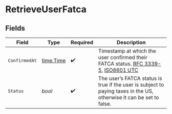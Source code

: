 # RetrieveUserFatca


## Fields

| Field                                                                                                                                                                                                    | Type                                                                                                                                                                                                     | Required                                                                                                                                                                                                 | Description                                                                                                                                                                                              |
| -------------------------------------------------------------------------------------------------------------------------------------------------------------------------------------------------------- | -------------------------------------------------------------------------------------------------------------------------------------------------------------------------------------------------------- | -------------------------------------------------------------------------------------------------------------------------------------------------------------------------------------------------------- | -------------------------------------------------------------------------------------------------------------------------------------------------------------------------------------------------------- |
| `ConfirmedAt`                                                                                                                                                                                            | [time.Time](https://pkg.go.dev/time#Time)                                                                                                                                                                | :heavy_check_mark:                                                                                                                                                                                       | Timestamp at which the user confirmed their FATCA status. [RFC 3339-5](https://datatracker.ietf.org/doc/html/rfc3339#section-5.6), [ISO8601 UTC](https://www.iso.org/iso-8601-date-and-time-format.html) |
| `Status`                                                                                                                                                                                                 | *bool*                                                                                                                                                                                                   | :heavy_check_mark:                                                                                                                                                                                       | The user’s FATCA status is true if the user is subject to paying taxes in the US, otherwise it can be set to false.                                                                                      |